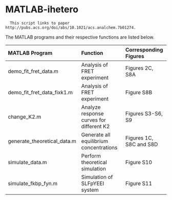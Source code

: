 # MATLAB-ihetero

      This script links to paper http://pubs.acs.org/doi/abs/10.1021/acs.analchem.7b01274. 

The MATLAB programs and their respective functions are listed below.


| MATLAB Program | Function  | Corresponding Figures |
| :---------------------- |:---------------------------| :-------------|
| demo_fit_fret_data.m| Analysis of FRET experiment | Figures 2C, S8A |
| demo_fit_fret_data_fixk1.m  | Analysis of FRET experiment | Figure S8B |
|change_K2.m| Analyze response curves for different K2| Figures S3-S6, S9|
|generate_theoretical_data.m |Generate all equilibrium concentrations  | Figures 1C, S8C and S8D|
|simulate_data.m|Perform theoretical simulation| Figure S10|
|simulate_fkbp_fyn.m|Simulation of SLFpYEEI system| Figure S11|
